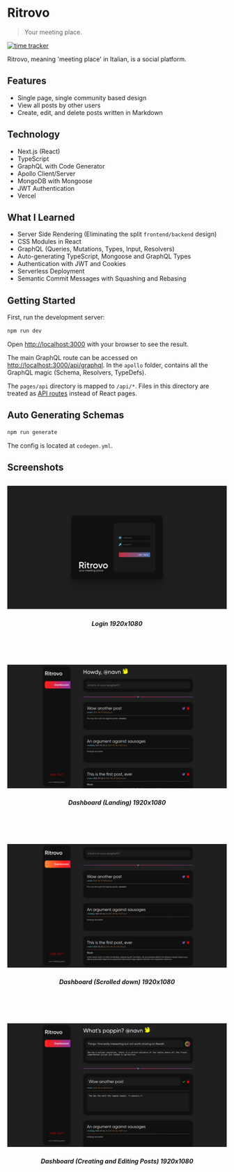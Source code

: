 # Ritrovo
> Your meeting place.

[![time tracker](https://wakatime.com/badge/github/navn-r/ritrovo.svg)](https://wakatime.com/badge/github/navn-r/ritrovo)

Ritrovo, meaning 'meeting place' in Italian, is a social platform.

## Features

- Single page, single community based design
- View all posts by other users
- Create, edit, and delete posts written in Markdown

## Technology

- Next.js (React)
- TypeScript
- GraphQL with Code Generator
- Apollo Client/Server
- MongoDB with Mongoose
- JWT Authentication
- Vercel

## What I Learned

- Server Side Rendering (Eliminating the split `frontend/backend` design)
- CSS Modules in React
- GraphQL (Queries, Mutations, Types, Input, Resolvers)
- Auto-generating TypeScript, Mongoose and GraphQL Types
- Authentication with JWT and Cookies
- Serverless Deployment
- Semantic Commit Messages with Squashing and Rebasing

## Getting Started

First, run the development server:

```bash
npm run dev
```

Open [http://localhost:3000](http://localhost:3000) with your browser to see the result.

The main GraphQL route can be accessed on [http://localhost:3000/api/graphql](http://localhost:3000/api/graphql). In the `apollo` folder, contains all the GraphQL magic (Schema, Resolvers, TypeDefs). 

The `pages/api` directory is mapped to `/api/*`. Files in this directory are treated as [API routes](https://nextjs.org/docs/api-routes/introduction) instead of React pages.

## Auto Generating Schemas

```bash
npm run generate
```

The config is located at `codegen.yml`.

## Screenshots

<h2 align="center"><img src="docs/screenshots/login1080.png"/></h2>
<h5 align="center">Login 1920x1080</h5>
<br /><br />
<h2 align="center"><img src="docs/screenshots/dashboard1080.png"/></h2>
<h5 align="center">Dashboard (Landing) 1920x1080</h5>
<br /><br />
<h2 align="center"><img src="docs/screenshots/dashboard-lower1080.png"/></h2>
<h5 align="center">Dashboard (Scrolled down) 1920x1080</h5>
<br /><br />
<h2 align="center"><img src="docs/screenshots/dashboard-busy1080.png"/></h2>
<h5 align="center">Dashboard (Creating and Editing Posts) 1920x1080</h5>